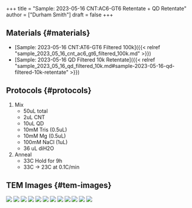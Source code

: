 +++
title = "Sample: 2023-05-16 CNT:AC6-GT6 Retentate + QD Retentate"
author = ["Durham Smith"]
draft = false
+++

## Materials {#materials}

-   [Sample: 2023-05-16 CNT:AT6-GT6 Filtered 100k]({{< relref "sample_2023_05_16_cnt_ac6_gt6_filtered_100k.md" >}})
-   [Sample: 2023-05-16 QD Filtered 10k Retentate]({{< relref "sample_2023_05_16_qd_filtered_10k.md#sample-2023-05-16-qd-filtered-10k-retentate" >}})


## Protocols {#protocols}

1.  Mix
    -   50uL total
    -   2uL CNT
    -   10uL QD
    -   10mM Tris (0.5uL)
    -   10mM Mg (0.5uL)
    -   100mM NaCl (1uL)
    -   36 uL diH2O
2.  Anneal
    -   33C Hold for 9h
    -   33C &rarr; 23C at 0.1C/min


## TEM Images {#tem-images}

![](/ox-hugo/2023-QD-Retentate-CNT-Retentate_0037.jpg)
![](/ox-hugo/2023-QD-Retentate-CNT-Retentate_0036.jpg)
![](/ox-hugo/2023-QD-Retentate-CNT-Retentate_0035.jpg)
![](/ox-hugo/2023-QD-Retentate-CNT-Retentate_0034.jpg)
![](/ox-hugo/2023-QD-Retentate-CNT-Retentate_0033.jpg)
![](/ox-hugo/2023-QD-Retentate-CNT-Retentate_0032.jpg)
![](/ox-hugo/2023-QD-Retentate-CNT-Retentate_0027.jpg)
![](/ox-hugo/2023-QD-Retentate-CNT-Retentate_0026.jpg)
![](/ox-hugo/2023-QD-Retentate-CNT-Retentate_0025.jpg)
![](/ox-hugo/2023-QD-Retentate-CNT-Retentate_0024.jpg)
![](/ox-hugo/2023-QD-Retentate-CNT-Retentate_0023.jpg)
![](/ox-hugo/2023-QD-Retentate-CNT-Retentate_0021.jpg)
